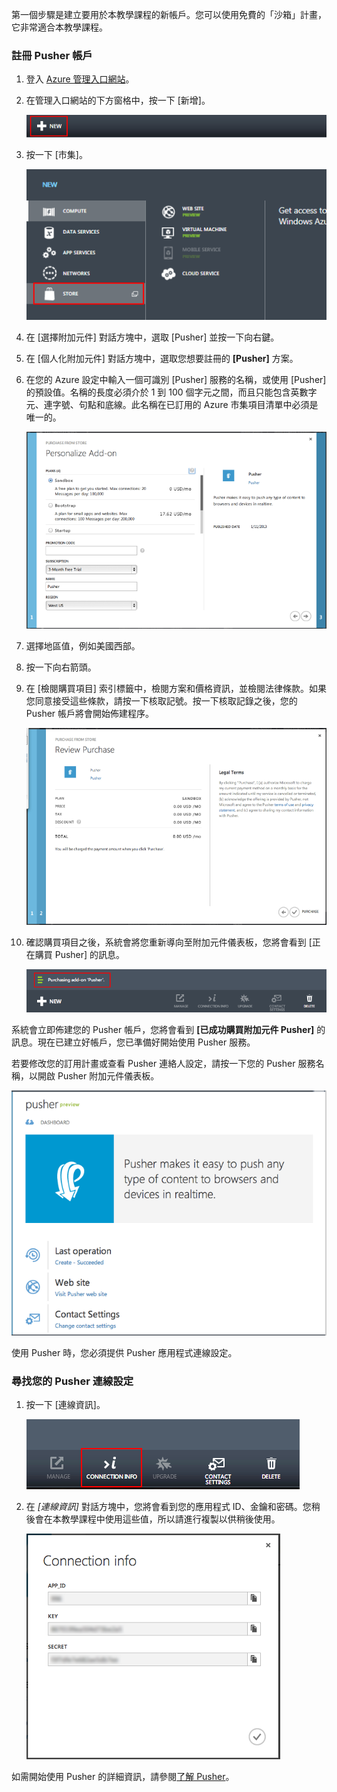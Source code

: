 第一個步驟是建立要用於本教學課程的新帳戶。您可以使用免費的「沙箱」計畫，它非常適合本教學課程。

### 註冊 Pusher 帳戶

1. 登入 [Azure 管理入口網站][]。

2. 在管理入口網站的下方窗格中，按一下 [新增]。

	![command-bar-new][command-bar-new]

3. 按一下 [市集]。

	![pusher-store][pusher-store]

4. 在 [選擇附加元件] 對話方塊中，選取 [Pusher] 並按一下向右鍵。

5. 在 [個人化附加元件] 對話方塊中，選取您想要註冊的 **[Pusher]** 方案。

6. 在您的 Azure 設定中輸入一個可識別 [Pusher] 服務的名稱，或使用 [Pusher] 的預設值。名稱的長度必須介於 1 到 100 個字元之間，而且只能包含英數字元、連字號、句點和底線。此名稱在已訂用的 Azure 市集項目清單中必須是唯一的。

	![store-screen-1][store-screen-1]

8. 選擇地區值，例如美國西部。

9. 按一下向右箭頭。

10. 在 [檢閱購買項目] 索引標籤中，檢閱方案和價格資訊，並檢閱法律條款。如果您同意接受這些條款，請按一下核取記號。按一下核取記錄之後，您的 Pusher 帳戶將會開始佈建程序。

	![store-screen-2][store-screen-2]

11. 確認購買項目之後，系統會將您重新導向至附加元件儀表板，您將會看到 [正在購買 Pusher] 的訊息。

	![store-screen-3][store-screen-3]

系統會立即佈建您的 Pusher 帳戶，您將會看到 **[已成功購買附加元件 Pusher]** 的訊息。現在已建立好帳戶，您已準備好開始使用 Pusher 服務。

若要修改您的訂用計畫或查看 Pusher 連絡人設定，請按一下您的 Pusher 服務名稱，以開啟 Pusher 附加元件儀表板。

![pusher-add-on-dashboard][pusher-add-on-dashboard]
	
使用 Pusher 時，您必須提供 Pusher 應用程式連線設定。

### 尋找您的 Pusher 連線設定 ###

1. 按一下 [連線資訊]。

	![pusher-connection-info-button][pusher-connection-info-button]

2. 在 *[連線資訊]* 對話方塊中，您將會看到您的應用程式 ID、金鑰和密碼。您稍後會在本教學課程中使用這些值，所以請進行複製以供稍後使用。

	![pusher-connection-info][pusher-connection-info]

如需開始使用 Pusher 的詳細資訊，請參閱[了解 Pusher][]。

<!--images-->

[command-bar-new]: ./media/pusher-sign-up/1-command-bar-new.png
[pusher-store]: ./media/pusher-sign-up/2-pusher-store.png
[store-screen-1]: ./media/pusher-sign-up/3-pusher-store-screen-1.png
[store-screen-2]: ./media/pusher-sign-up/4-pusher-store-screen-2.png
[store-screen-3]: ./media/pusher-sign-up/5-pusher-store-screen-3.png
[pusher-add-on-dashboard]: ./media/pusher-sign-up/6-pusher-add-on-dashboard.png
[pusher-connection-info-button]: ./media/pusher-sign-up/7-pusher-connection-info-button.png
[pusher-connection-info]: ./media/pusher-sign-up/8-pusher-connection-info.png

<!--Links-->

[Azure 管理入口網站]: https://manage.windowsazure.com
[了解 Pusher]: http://pusher.com/docs

<!---HONumber=July15_HO2-->